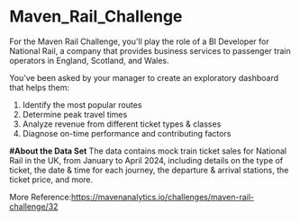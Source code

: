 # Maven_Rail_Challenge

For the Maven Rail Challenge, you'll play the role of a BI Developer for National Rail, a company that provides business services to passenger train operators in England, Scotland, and Wales.

You've been asked by your manager to create an exploratory dashboard that helps them:

  1. Identify the most popular routes
  2. Determine peak travel times
  3. Analyze revenue from different ticket types & classes  
  4. Diagnose on-time performance and contributing factors

**#About the Data Set**
The data contains mock train ticket sales for National Rail in the UK, from January to April 2024, including details on the type of ticket, the date & time for each journey, the departure & arrival stations, the ticket price, and more.

More Reference:https://mavenanalytics.io/challenges/maven-rail-challenge/32
